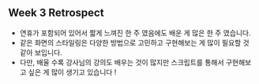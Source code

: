 <!-- 여기에 3주차 회고 내용을 작성해주세요 -->

## Week 3 Retrospect

- 연휴가 포함되어 있어서 짧게 느껴진 한 주 였음에도 배운 게 많은 한 주 였습니다.
- 같은 화면의 스타일링은 다양한 방법으로 고민하고 구현해보는 게 많이 필요할 것 같아 보입니다.
- 다만, 배울 수록 강사님의 강의도 배우는 것이 많지만 스크립트를 통해서 구현해보고 싶은 게 많이 생기고 있습니다 !
